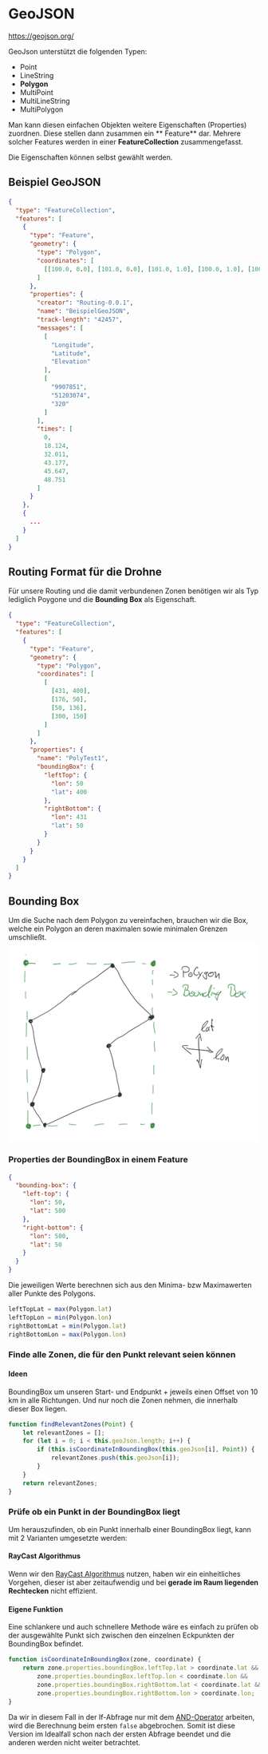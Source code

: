 # GeoJSON

https://geojson.org/

GeoJson unterstützt die folgenden Typen:

- Point
- LineString
- **Polygon**
- MultiPoint
- MultiLineString
- MultiPolygon

Man kann diesen einfachen Objekten weitere Eigenschaften (Properties) zuordnen. Diese stellen dann zusammen ein **
Feature** dar.
Mehrere solcher Features werden in einer **FeatureCollection** zusammengefasst.

Die Eigenschaften können selbst gewählt werden.

## Beispiel GeoJSON

```json
{
  "type": "FeatureCollection",
  "features": [
    {
      "type": "Feature",
      "geometry": {
        "type": "Polygon",
        "coordinates": [
          [[100.0, 0.0], [101.0, 0.0], [101.0, 1.0], [100.0, 1.0], [100.0, 0.0]]
        ]
      },
      "properties": {
        "creator": "Routing-0.0.1",
        "name": "BeispielGeoJSON",
        "track-length": "42457",
        "messages": [
          [
            "Longitude",
            "Latitude",
            "Elevation"
          ],
          [
            "9907851",
            "51203074",
            "320"
          ]
        ],
        "times": [
          0,
          18.124,
          32.011,
          43.177,
          45.647,
          48.751
        ]
      }
    },
    {
      ...
    }
  ]
}
```

## Routing Format für die Drohne

Für unsere Routing und die damit verbundenen Zonen benötigen wir als Typ lediglich Poygone und die **Bounding Box** als
Eigenschaft.

```json
{
  "type": "FeatureCollection",
  "features": [
    {
      "type": "Feature",
      "geometry": {
        "type": "Polygon",
        "coordinates": [
          [
            [431, 400],
            [176, 50],
            [50, 136],
            [300, 150]
          ]
        ]
      },
      "properties": {
        "name": "PolyTest1",
        "boundingBox": {
          "leftTop": {
            "lon": 50
            "lat": 400
          },
          "rightBottom": {
            "lon": 431
            "lat": 50
          }
        }
      }
    }
  ]
}


```

## Bounding Box

Um die Suche nach dem Polygon zu vereinfachen, brauchen wir die Box, welche ein Polygon an deren maximalen sowie
minimalen Grenzen umschließt.
![Bounding Box](../assets/bounding-box.jpeg)

### Properties der BoundingBox in einem Feature

```json
{
  "bounding-box": {
    "left-top": {
      "lon": 50,
      "lat": 500
    },
    "right-bottom": {
      "lon": 500,
      "lat": 50
    }
  }
}
```

Die jeweiligen Werte berechnen sich aus den Minima- bzw Maximawerten aller Punkte des Polygons.

```js
leftTopLat = max(Polygon.lat)
leftTopLon = min(Polygon.lon)
rightBottomLat = min(Polygon.lat)
rightBottomLon = max(Polygon.lon)
```

### Finde alle Zonen, die für den Punkt relevant seien können

#### Ideen

BoundingBox um unseren Start- und Endpunkt + jeweils einen Offset von 10 km in alle Richtungen. Und nur noch die Zonen
nehmen, die innerhalb dieser Box liegen.

```js
function findRelevantZones(Point) {
    let relevantZones = [];
    for (let i = 0; i < this.geoJson.length; i++) {
        if (this.isCoordinateInBoundingBox(this.geoJson[i], Point)) {
            relevantZones.push(this.geoJson[i]);
        }
    }
    return relevantZones;
}
```

### Prüfe ob ein Punkt in der BoundingBox liegt

Um herauszufinden, ob ein Punkt innerhalb einer BoundingBox liegt, kann mit 2 Varianten umgesetzte werden:

#### RayCast Algorithmus

Wenn wir den [RayCast Algorithmus](../Ray-Casting-Algorithm) nutzen, haben wir ein einheitliches Vorgehen, dieser
ist aber zeitaufwendig und bei **gerade im Raum liegenden Rechtecken** nicht effizient.

#### Eigene Funktion

Eine schlankere und auch schnellere Methode wäre es einfach zu prüfen ob der ausgewählte Punkt sich zwischen den
einzelnen Eckpunkten der BoundingBox befindet.

```js
function isCoordinateInBoundingBox(zone, coordinate) {
    return zone.properties.boundingBox.leftTop.lat > coordinate.lat &&
        zone.properties.boundingBox.leftTop.lon < coordinate.lon &&
        zone.properties.boundingBox.rightBottom.lat < coordinate.lat &&
        zone.properties.boundingBox.rightBottom.lon > coordinate.lon;
}
```

Da wir in diesem Fall in der If-Abfrage nur mit
dem [AND-Operator](https://developer.mozilla.org/en-US/docs/Web/JavaScript/Reference/Operators/Logical_AND) arbeiten,
wird die Berechnung beim ersten `false` abgebrochen. Somit ist diese Version im Idealfall schon nach der ersten Abfrage
beendet und die anderen werden nicht weiter betrachtet.
